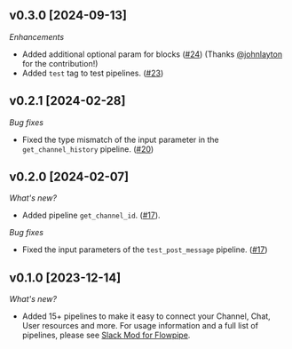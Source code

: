 ## v0.3.0 [2024-09-13]

_Enhancements_

- Added additional optional param for blocks ([#24](https://github.com/turbot/flowpipe-mod-slack/pull/24)) (Thanks [@johnlayton](https://github.com/johnlayton) for the contribution!)
- Added `test` tag to test pipelines. ([#23](https://github.com/turbot/flowpipe-mod-slack/pull/23))

## v0.2.1 [2024-02-28]

_Bug fixes_

- Fixed the type mismatch of the input parameter in the `get_channel_history` pipeline. ([#20](https://github.com/turbot/flowpipe-mod-slack/pull/20))

## v0.2.0 [2024-02-07]

_What's new?_

- Added pipeline `get_channel_id`. ([#17](https://github.com/turbot/flowpipe-mod-slack/pull/17)).

_Bug fixes_

- Fixed the input parameters of the `test_post_message` pipeline. ([#17](https://github.com/turbot/flowpipe-mod-slack/pull/17))

## v0.1.0 [2023-12-14]

_What's new?_

- Added 15+ pipelines to make it easy to connect your Channel, Chat, User resources and more. For usage information and a full list of pipelines, please see [Slack Mod for Flowpipe](https://hub.flowpipe.io/mods/turbot/slack).
